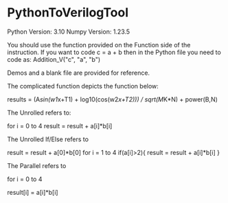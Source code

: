 # PythonToVerilogTool


Python Version: 3.10
Numpy Version: 1.23.5

You should use the function provided on the Function side of the instruction.
If you want to code c = a + b
then in the Python file you need to code as:
Addition_V("c", "a", "b")

Demos and a blank file are provided for reference.








The complicated function depicts the function below:

results = (A*sin(w1*x+T1) + log10(cos(w2*x+T2))) / sqrt(M*K*N) + power(B,N)


The Unrolled refers to:

for i = 0 to 4
result = result + a[i]*b[i]


The Unrolled If/Else refers to

result = result + a[0]*b[0]
for i = 1 to 4
if(a[i]>2){
result = result + a[i]*b[i]
}



The Parallel refers to


for i = 0 to 4

result[i] = a[i]*b[i]

